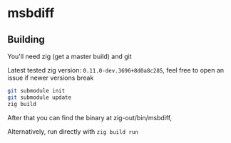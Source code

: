 # msbdiff

## Building
You'll need zig (get a master build) and git

Latest tested zig version: `0.11.0-dev.3696+8d0a8c285`, feel free to open an issue if newer versions break

```sh
git submodule init
git submodule update
zig build
```

After that you can find the binary at zig-out/bin/msbdiff, 

Alternatively, run directly with `zig build run`